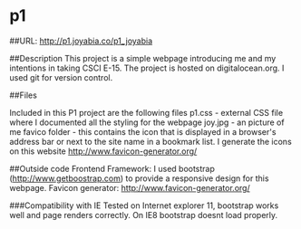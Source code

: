 # p1

##URL: http://p1.joyabia.co/p1_joyabia

##Description
This project is a simple webpage introducing me and my intentions in taking CSCI E-15. 
The project is hosted on digitalocean.org. I used git for version control.

##Files 

Included in this P1 project are the following files
p1.css - external CSS file where I documented all the styling for the webpage
joy.jpg - an picture of me
favico folder - this contains the icon that is displayed in a 
browser's address bar or next to the site name in a bookmark list. I generate the icons on this website 
http://www.favicon-generator.org/

##Outside code
Frontend Framework: I used bootstrap (http://www.getboostrap.com) to provide a responsive design for 
this webpage.
Favicon generator: http://www.favicon-generator.org/

###Compatibility with IE
Tested on Internet explorer 11, bootstrap works well and page renders correctly. On IE8 bootstrap 
doesnt load properly.

